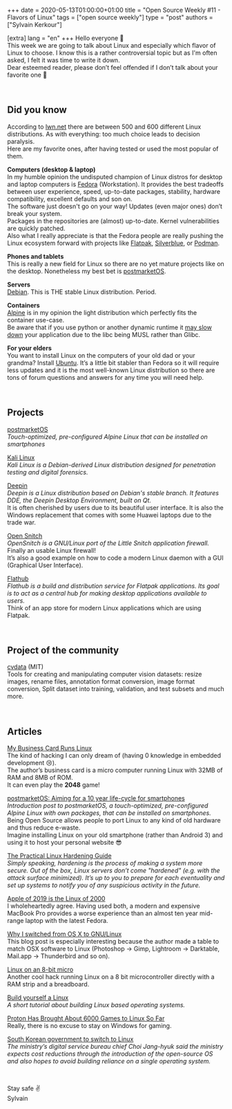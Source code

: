 +++
date = 2020-05-13T01:00:00+01:00
title = "Open Source Weekly #11 - Flavors of Linux"
tags = ["open source weekly"]
type = "post"
authors = ["Sylvain Kerkour"]

[extra]
lang = "en"
+++
Hello everyone 👋<br />
This week we are going to talk about Linux and especially which flavor of Linux to choose. I know this is a rather controversial topic but as I'm often asked, I felt it was time to write it down. <br />
Dear esteemed reader, please don’t feel offended if I don’t talk about your favorite one 🙏

<br />

## Did you know

According to [lwn.net](https://lwn.net/Distributions/) there are between 500 and 600 different Linux distributions. As with everything: too much choice leads to decision paralysis.<br />
Here are my favorite ones, after having tested or used the most popular of them.
<br />

**Computers (desktop & laptop)** <br />
In my humble opinion the undisputed champion of Linux distros for desktop and laptop computers is [Fedora](https://getfedora.org/) (Workstation). It provides the best tradeoffs between user experience, speed, up-to-date packages, stability, hardware compatibility, excellent defaults and son on.<br />
The software just doesn't go on your way! Updates (even major ones) don’t break your system.<br />
Packages in the repositories are (almost) up-to-date. Kernel vulnerabilities are quickly patched.<br />
Also what I really appreciate is that the Fedora people are really pushing the Linux ecosystem forward with projects like [Flatpak](https://flatpak.org/), [Silverblue](https://silverblue.fedoraproject.org/), or [Podman](https://github.com/containers/libpod).
<br />

**Phones and tablets** <br />
This is really a new field for Linux so there are no yet mature projects like on the desktop. Nonetheless my best bet is [postmarketOS](https://wiki.postmarketos.org/wiki/Main_Page).
<br />

**Servers** <br />
[Debian](https://www.debian.org/). This is THE stable Linux distribution. Period.
<br />

**Containers** <br />
[Alpine](https://alpinelinux.org/) is in my opinion the light distribution which perfectly fits the container use-case.<br />
Be aware that if you use python or another dynamic runtime it [may slow down](https://superuser.com/questions/1219609/why-is-the-alpine-docker-image-over-50-slower-than-the-ubuntu-image) your application  due to the libc being MUSL rather than Glibc.
<br />

**For your elders**<br />
You want to install Linux on the computers of your old dad or your grandma? Install [Ubuntu](https://ubuntu.com/). It’s a little bit stabler than Fedora so it will require less updates and it is the most well-known Linux distribution so there are tons of forum questions and answers for any time you will need help.

<br />

## Projects

[postmarketOS](https://gitlab.com/groups/postmarketOS/-/milestones)<br />
*Touch-optimized, pre-configured Alpine Linux that can be installed on smartphones*
<br />


[Kali Linux](https://gitlab.com/kalilinux)<br />
*Kali Linux is a Debian-derived Linux distribution designed for penetration testing and digital forensics.*
<br />


[Deepin](https://github.com/linuxdeepin)<br />
*Deepin is a Linux distribution based on Debian's stable branch. It features DDE, the Deepin Desktop Environment, built on Qt.* <br />
It is often cherished by users due to its beautiful user interface. It is also the Windows replacement that comes with some Huawei laptops due to the trade war.
<br />


[Open Snitch](https://github.com/evilsocket/opensnitch)<br />
*OpenSnitch is a GNU/Linux port of the Little Snitch application firewall.* <br />
Finally an usable Linux firewall! <br />
It’s also a good example on how to code a modern Linux daemon with a GUI (Graphical User Interface).
<br />


[Flathub](https://github.com/flathub)<br />
*Flathub is a build and distribution service for Flatpak applications. Its goal is to act as a central hub for making desktop applications available to users.* <br />
Think of an app store for modern Linux applications which are using Flatpak.


<br />

## Project of the community

[cvdata](https://github.com/monocongo/cvdata) (MIT)<br />
Tools for creating and manipulating computer vision datasets: resize images, rename files, annotation format conversion, image format conversion, Split dataset into training, validation, and test subsets and much more.


<br />


## Articles

[My Business Card Runs Linux](https://www.thirtythreeforty.net/posts/2019/12/my-business-card-runs-linux/)<br />
The kind of hacking I can only dream of (having 0 knowledge in embedded development 😢).<br />
The author’s business card is a micro computer running Linux with 32MB of RAM and 8MB of ROM. <br />
It can even play the **2048** game!
<br />


[postmarketOS: Aiming for a 10 year life-cycle for smartphones](https://ollieparanoid.github.io/post/postmarketOS)<br />
*Introduction post to postmarketOS, a touch-optimized, pre-configured Alpine Linux with own packages, that can be installed on smartphones.* <br />
Being Open Source allows people to port Linux to any kind of old hardware and thus reduce e-waste.<br />
Imagine installing Linux on your old smartphone (rather than Android 3) and using it to host your personal website 😎
<br />


[The Practical Linux Hardening Guide](https://github.com/trimstray/the-practical-linux-hardening-guide)<br />
*Simply speaking, hardening is the process of making a system more secure. Out of the box, Linux servers don’t come "hardened" (e.g. with the attack surface minimized). It’s up to you to prepare for each eventuality and set up systems to notify you of any suspicious activity in the future.*
<br />



[Apple of 2019 is the Linux of 2000](https://nibblestew.blogspot.com/2019/10/apple-of-2019-is-linux-of-2000.html)<br />
I wholeheartedly agree. Having used both, a modern and expensive MacBook Pro provides a worse experience than an almost ten year mid-range laptop with the latest Fedora.
<br />


[Why I switched from OS X to GNU/Linux](https://jeena.net/why-i-switchedfrom-osx-to-linux)<br />
This blog post is especially interesting because the author made a table to match OSX software to Linux (Photoshop -> Gimp, Lightroom -> Darktable, Mail.app -> Thunderbird and so on).
<br />


[Linux on an 8-bit micro](http://dmitry.gr/index.php?r=05.Projects&proj=07.%20Linux%20on%208bit)<br />
Another cool hack running Linux on a 8 bit microcontroller directly with a RAM strip and a breadboard.
<br />


[Build yourself a Linux](https://github.com/MichielDerhaeg/build-linux)<br />
*A short tutorial about building Linux based operating systems.*
<br />


[Proton Has Brought About 6000 Games to Linux So Far](https://boilingsteam.com/proton-brought-about-6000-games-to-linux-so-far/)<br />
Really, there is no excuse to stay on Windows for gaming.
<br />


[South Korean government to switch to Linux](http://www.koreaherald.com/view.php?ud=20190517000378)<br />
*The ministry’s digital service bureau chief Choi Jang-hyuk said the ministry expects cost reductions through the introduction of the open-source OS and also hopes to avoid building reliance on a single operating system.*


<br />

Stay safe ✌️<br />
Sylvain

